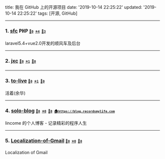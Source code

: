 title: 我在 GitHub 上的开源项目
date: '2019-10-14 22:25:22'
updated: '2019-10-14 22:25:22'
tags: [开源, GitHub]
<!-- permalink: /my-github-repos -->
---
<!-- 该页面会被定时任务自动覆盖，所以请勿手工更新 -->
<!-- 如果你有更漂亮的排版方式，请发 issue 告诉我们 -->

### 1. [sfc](https://github.com/lincome/sfc) <kbd title="主要编程语言">PHP</kbd> <span style="font-size: 12px;">[🤩`0`](https://github.com/lincome/sfc/watchers "关注数")&nbsp;&nbsp;[⭐️`4`](https://github.com/lincome/sfc/stargazers "收藏数")&nbsp;&nbsp;[🖖`3`](https://github.com/lincome/sfc/network/members "分叉数")</span>

laravel5.4+vue2.0开发的顺风车及后台



---

### 2. [jxc](https://github.com/lincome/jxc) <kbd title="主要编程语言"></kbd> <span style="font-size: 12px;">[🤩`0`](https://github.com/lincome/jxc/watchers "关注数")&nbsp;&nbsp;[⭐️`1`](https://github.com/lincome/jxc/stargazers "收藏数")&nbsp;&nbsp;[🖖`0`](https://github.com/lincome/jxc/network/members "分叉数")</span>





---

### 3. [to-live](https://github.com/lincome/to-live) <kbd title="主要编程语言"></kbd> <span style="font-size: 12px;">[🤩`0`](https://github.com/lincome/to-live/watchers "关注数")&nbsp;&nbsp;[⭐️`1`](https://github.com/lincome/to-live/stargazers "收藏数")&nbsp;&nbsp;[🖖`0`](https://github.com/lincome/to-live/network/members "分叉数")</span>

活着(余华)



---

### 4. [solo-blog](https://github.com/lincome/solo-blog) <kbd title="主要编程语言"></kbd> <span style="font-size: 12px;">[🤩`0`](https://github.com/lincome/solo-blog/watchers "关注数")&nbsp;&nbsp;[⭐️`0`](https://github.com/lincome/solo-blog/stargazers "收藏数")&nbsp;&nbsp;[🖖`0`](https://github.com/lincome/solo-blog/network/members "分叉数")&nbsp;&nbsp;[🏠`https://blog.recordsmylife.com`](https://blog.recordsmylife.com "项目主页")</span>

lincome 的个人博客 - 记录精彩的程序人生



---

### 5. [Localization-of-Gmail](https://github.com/lincome/Localization-of-Gmail) <kbd title="主要编程语言"></kbd> <span style="font-size: 12px;">[🤩`0`](https://github.com/lincome/Localization-of-Gmail/watchers "关注数")&nbsp;&nbsp;[⭐️`0`](https://github.com/lincome/Localization-of-Gmail/stargazers "收藏数")&nbsp;&nbsp;[🖖`0`](https://github.com/lincome/Localization-of-Gmail/network/members "分叉数")</span>

Localization of Gmail

